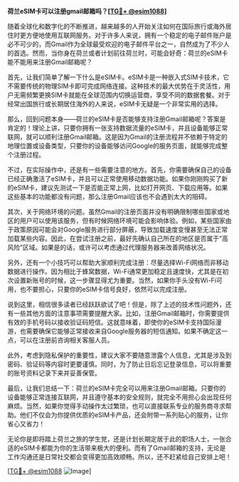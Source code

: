 **荷兰eSIM卡可以注册gmail邮箱吗？[[TG💪+ @esim1088](https://t.me/s/esim1088)]**

随着全球化和数字化的不断推进，越来越多的人开始关注如何在国际旅行或海外居住时更方便地使用互联网服务。对于许多人来说，拥有一个稳定的电子邮件账户是必不可少的，而Gmail作为全球最受欢迎的电子邮件平台之一，自然成为了不少人的首选。然而，当你身在荷兰或者计划前往荷兰时，可能会好奇：荷兰的eSIM卡能不能用来注册Gmail邮箱呢？

首先，让我们简单了解一下什么是eSIM卡。eSIM卡是一种嵌入式SIM卡技术，它不需要传统的物理SIM卡即可完成网络连接。这种技术的最大优势在于灵活性，用户无需频繁更换SIM卡就能在全球范围内切换运营商，享受不同的数据套餐。对于经常出国旅行或长期居住海外的人来说，eSIM卡无疑是一个非常实用的选择。

那么，回到问题本身——荷兰的eSIM卡是否能够支持注册Gmail邮箱呢？答案是肯定的！理论上讲，只要你拥有一张支持数据流量的eSIM卡，并且设备能够正常联网，就可以顺利注册Gmail邮箱。这是因为Gmail的注册流程并不依赖于特定的地理位置或设备类型，只要你的设备能够访问Google的服务页面，就能够完成整个注册过程。

不过，在实际操作中，还是有一些需要注意的地方。首先，你需要确保自己的设备已经正确激活了eSIM卡，并且可以正常使用移动数据功能。如果你刚刚购买了新的eSIM卡，建议先测试一下是否能正常上网，比如打开网页、下载应用等。如果这些基本的功能都没有问题，那么注册Gmail应该也不会遇到太大的阻碍。

其次，关于网络环境的问题。虽然Gmail的注册页面并没有明确限制哪些国家或地区的用户可以使用该服务，但有时候网络环境可能会影响体验。例如，某些国家由于政策原因可能会对Google服务进行部分屏蔽，导致加载速度变慢甚至无法正常加载某些内容。因此，在尝试注册之前，最好先确认自己所在的地区是否属于“高风险”区域。如果是的话，或许可以考虑通过代理服务器来改善网络状况。

另外，还有一个小技巧可以帮助大家顺利完成注册：尽量选择Wi-Fi网络而非移动数据进行操作。因为相比于蜂窝数据，Wi-Fi通常更加稳定且速度快，尤其是在初次设置新账号的时候，这一步骤显得尤为重要。当然，如果你手头没有Wi-Fi可用，也不要担心，只要你的eSIM卡信号良好，依然可以完成注册。

说到这里，相信很多读者已经跃跃欲试了吧！但是，除了上述的技术性问题外，还有一些其他方面的注意事项需要提醒大家。比如，注册Gmail邮箱时，你需要提供有效的手机号码以接收验证码短信。这就意味着，即使你的eSIM卡支持国际漫游，也需要确保它能够正常接收来自Google服务器的短信通知。如果不确定这一点，可以在注册前咨询相关客服人员。

此外，考虑到隐私保护的重要性，建议大家不要随意泄露个人信息，尤其是涉及到密码、验证码等内容时更要谨慎。同时，为了防止日后忘记登录信息，可以将重要的账号资料记录下来并妥善保管。

最后，让我们总结一下：荷兰的eSIM卡完全可以用来注册Gmail邮箱。只要你的设备能够正常连接互联网，并且遵守基本的安全规则，就完全不用担心会出现任何麻烦。当然，如果你觉得手动操作太过繁琐，也可以直接联系专业的服务商寻求帮助。他们不仅会为你提供优质的eSIM卡产品，还会附带一系列贴心的服务，让你省心又省力！

无论你是即将踏上荷兰之旅的学生党，还是计划长期定居于此的职场人士，一张合适的eSIM卡都能为你的生活带来极大的便利。而有了Gmail邮箱的支持，无论是工作沟通还是日常社交都会变得更加高效顺畅。所以，还不赶紧给自己安排上吧！

[[TG💪+ @esim1088](https://t.me/s/esim1088) ![Image](https://i.postimg.cc/4NQfJmqS/Snipaste-2025-05-13-00-14-12.png)]